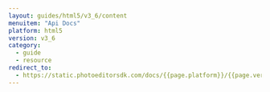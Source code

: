```yaml
---
layout: guides/html5/v3_6/content
menuitem: "Api Docs"
platform: html5
version: v3_6
category: 
  - guide
  - resource
redirect_to: 
  - https://static.photoeditorsdk.com/docs/{{page.platform}}/{{page.version}}
---
```

